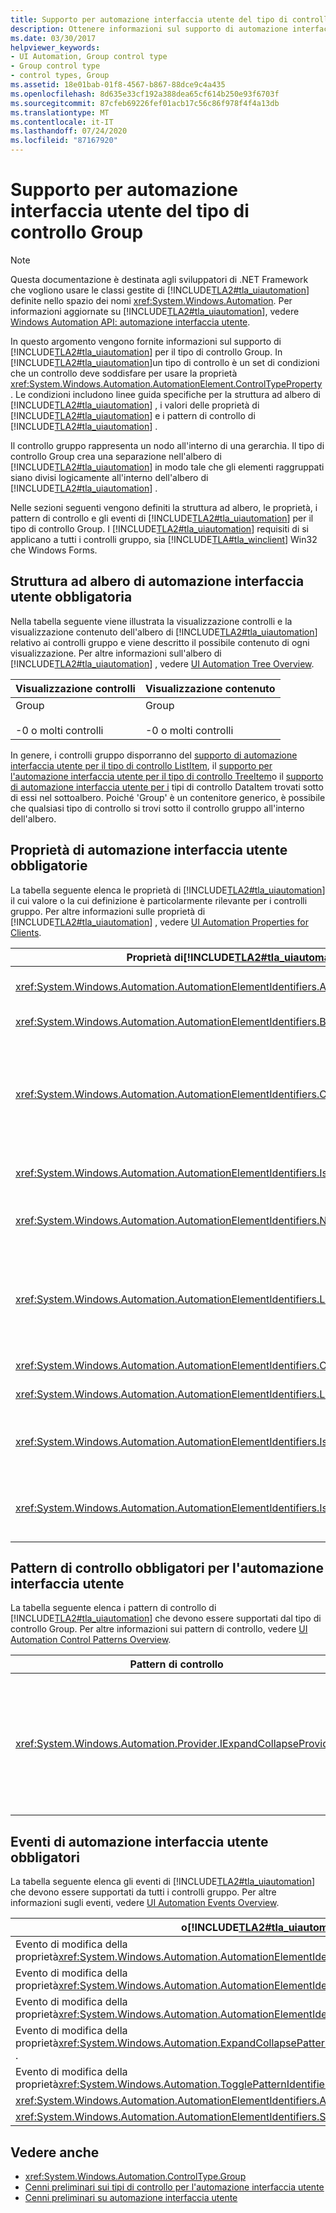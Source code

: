 ```yaml
---
title: Supporto per automazione interfaccia utente del tipo di controllo Group
description: Ottenere informazioni sul supporto di automazione interfaccia utente per il tipo di controllo Group. Informazioni sulla struttura ad albero, le proprietà, i pattern di controllo e gli eventi di richiesti.
ms.date: 03/30/2017
helpviewer_keywords:
- UI Automation, Group control type
- Group control type
- control types, Group
ms.assetid: 18e01bab-01f8-4567-b867-88dce9c4a435
ms.openlocfilehash: 8d635e33cf192a388dea65cf614b250e93f6703f
ms.sourcegitcommit: 87cfeb69226fef01acb17c56c86f978f4f4a13db
ms.translationtype: MT
ms.contentlocale: it-IT
ms.lasthandoff: 07/24/2020
ms.locfileid: "87167920"
---
```

# <a name="ui-automation-support-for-the-group-control-type"></a>Supporto per automazione interfaccia utente del tipo di controllo Group
> [!NOTE]
> Questa documentazione è destinata agli sviluppatori di .NET Framework che vogliono usare le classi gestite di [!INCLUDE[TLA2#tla_uiautomation](../../../includes/tla2sharptla-uiautomation-md.md)] definite nello spazio dei nomi <xref:System.Windows.Automation>. Per informazioni aggiornate su [!INCLUDE[TLA2#tla_uiautomation](../../../includes/tla2sharptla-uiautomation-md.md)], vedere [Windows Automation API: automazione interfaccia utente](/windows/win32/winauto/entry-uiauto-win32).  
  
 In questo argomento vengono fornite informazioni sul supporto di [!INCLUDE[TLA2#tla_uiautomation](../../../includes/tla2sharptla-uiautomation-md.md)] per il tipo di controllo Group. In [!INCLUDE[TLA2#tla_uiautomation](../../../includes/tla2sharptla-uiautomation-md.md)]un tipo di controllo è un set di condizioni che un controllo deve soddisfare per usare la proprietà <xref:System.Windows.Automation.AutomationElement.ControlTypeProperty> . Le condizioni includono linee guida specifiche per la struttura ad albero di [!INCLUDE[TLA2#tla_uiautomation](../../../includes/tla2sharptla-uiautomation-md.md)] , i valori delle proprietà di [!INCLUDE[TLA2#tla_uiautomation](../../../includes/tla2sharptla-uiautomation-md.md)] e i pattern di controllo di [!INCLUDE[TLA2#tla_uiautomation](../../../includes/tla2sharptla-uiautomation-md.md)] .  
  
 Il controllo gruppo rappresenta un nodo all'interno di una gerarchia. Il tipo di controllo Group crea una separazione nell'albero di [!INCLUDE[TLA2#tla_uiautomation](../../../includes/tla2sharptla-uiautomation-md.md)] in modo tale che gli elementi raggruppati siano divisi logicamente all'interno dell'albero di [!INCLUDE[TLA2#tla_uiautomation](../../../includes/tla2sharptla-uiautomation-md.md)] .  
  
 Nelle sezioni seguenti vengono definiti la struttura ad albero, le proprietà, i pattern di controllo e gli eventi di [!INCLUDE[TLA2#tla_uiautomation](../../../includes/tla2sharptla-uiautomation-md.md)] per il tipo di controllo Group. I [!INCLUDE[TLA2#tla_uiautomation](../../../includes/tla2sharptla-uiautomation-md.md)] requisiti di si applicano a tutti i controlli gruppo, sia [!INCLUDE[TLA#tla_winclient](../../../includes/tlasharptla-winclient-md.md)] Win32 che Windows Forms.  
  
<a name="Required_UI_Automation_Tree_Structure"></a>
## <a name="required-ui-automation-tree-structure"></a>Struttura ad albero di automazione interfaccia utente obbligatoria  
 Nella tabella seguente viene illustrata la visualizzazione controlli e la visualizzazione contenuto dell'albero di [!INCLUDE[TLA2#tla_uiautomation](../../../includes/tla2sharptla-uiautomation-md.md)] relativo ai controlli gruppo e viene descritto il possibile contenuto di ogni visualizzazione. Per altre informazioni sull'albero di [!INCLUDE[TLA2#tla_uiautomation](../../../includes/tla2sharptla-uiautomation-md.md)] , vedere [UI Automation Tree Overview](ui-automation-tree-overview.md).  
  
|Visualizzazione controlli|Visualizzazione contenuto|  
|------------------|------------------|  
|Group<br /><br /> -0 o molti controlli|Group<br /><br /> -0 o molti controlli|  
  
 In genere, i controlli gruppo disporranno del [supporto di automazione interfaccia utente per il tipo di controllo ListItem](ui-automation-support-for-the-listitem-control-type.md), il [supporto per l'automazione interfaccia utente per il tipo di controllo TreeItem](ui-automation-support-for-the-treeitem-control-type.md)o il [supporto di automazione interfaccia utente per i](ui-automation-support-for-the-dataitem-control-type.md) tipi di controllo DataItem trovati sotto di essi nel sottoalbero. Poiché 'Group' è un contenitore generico, è possibile che qualsiasi tipo di controllo si trovi sotto il controllo gruppo all'interno dell'albero.  
  
<a name="Required_UI_Automation_Properties"></a>
## <a name="required-ui-automation-properties"></a>Proprietà di automazione interfaccia utente obbligatorie  
 La tabella seguente elenca le proprietà di [!INCLUDE[TLA2#tla_uiautomation](../../../includes/tla2sharptla-uiautomation-md.md)] il cui valore o la cui definizione è particolarmente rilevante per i controlli gruppo. Per altre informazioni sulle proprietà di [!INCLUDE[TLA2#tla_uiautomation](../../../includes/tla2sharptla-uiautomation-md.md)] , vedere [UI Automation Properties for Clients](ui-automation-properties-for-clients.md).  
  
|Proprietà di[!INCLUDE[TLA2#tla_uiautomation](../../../includes/tla2sharptla-uiautomation-md.md)]|Valore|Note|  
|------------------------------------------------------------------------------------|-----------|-----------|  
|<xref:System.Windows.Automation.AutomationElementIdentifiers.AutomationIdProperty>|Vedere le note.|Il valore di questa proprietà deve essere univoco in tutti i controlli in un'applicazione.|  
|<xref:System.Windows.Automation.AutomationElementIdentifiers.BoundingRectangleProperty>|Vedere le note.|Il rettangolo più esterno che contiene l'intero controllo.|  
|<xref:System.Windows.Automation.AutomationElementIdentifiers.ClickablePointProperty>|Vedere le note.|Supportata se è presente un rettangolo di delimitazione. Se non tutti i punti all'interno del rettangolo di delimitazione sono selezionabili ed è stato eseguito un processo di hit testing specializzato, eseguire l'override e implementare un punto selezionabile.|  
|<xref:System.Windows.Automation.AutomationElementIdentifiers.IsKeyboardFocusableProperty>|Vedere le note.|Se il controllo può ricevere lo stato attivo, deve supportare questa proprietà.|  
|<xref:System.Windows.Automation.AutomationElementIdentifiers.NameProperty>|Vedere le note.|Il controllo gruppo in genere ricava il proprio nome dal testo dell'etichetta applicata al controllo.|  
|<xref:System.Windows.Automation.AutomationElementIdentifiers.LabeledByProperty>|Vedere le note.|I controlli gruppo sono in genere associati a un'etichetta automatica. In questi casi, restituire `null` qui. Se per il gruppo è presente un'etichetta di testo statico, tale etichetta deve essere restituita come valore della proprietà LabeledBy.|  
|<xref:System.Windows.Automation.AutomationElementIdentifiers.ControlTypeProperty>|Group|Questo valore è uguale per tutti i framework dell'interfaccia utente.|  
|<xref:System.Windows.Automation.AutomationElementIdentifiers.LocalizedControlTypeProperty>|"group"|Stringa localizzata corrispondente al tipo di controllo Group.|  
|<xref:System.Windows.Automation.AutomationElementIdentifiers.IsContentElementProperty>|True|Il controllo gruppo viene sempre incluso nella visualizzazione contenuto dell'albero di [!INCLUDE[TLA2#tla_uiautomation](../../../includes/tla2sharptla-uiautomation-md.md)] .|  
|<xref:System.Windows.Automation.AutomationElementIdentifiers.IsControlElementProperty>|True|Il controllo gruppo viene sempre incluso nella visualizzazione controlli dell'albero di [!INCLUDE[TLA2#tla_uiautomation](../../../includes/tla2sharptla-uiautomation-md.md)] .|  
  
<a name="Required_UI_Automation_Control_Patterns"></a>
## <a name="required-ui-automation-control-patterns"></a>Pattern di controllo obbligatori per l'automazione interfaccia utente  
 La tabella seguente elenca i pattern di controllo di [!INCLUDE[TLA2#tla_uiautomation](../../../includes/tla2sharptla-uiautomation-md.md)] che devono essere supportati dal tipo di controllo Group. Per altre informazioni sui pattern di controllo, vedere [UI Automation Control Patterns Overview](ui-automation-control-patterns-overview.md).  
  
|Pattern di controllo|Supporto|Note|  
|---------------------|-------------|-----------|  
|<xref:System.Windows.Automation.Provider.IExpandCollapseProvider>|Dipende da|I controlli gruppo che possono essere usati per mostrare o nascondere informazioni devono supportare il pattern ExpandCollapse.|  
  
<a name="Required_UI_Automation_Events"></a>
## <a name="required-ui-automation-events"></a>Eventi di automazione interfaccia utente obbligatori  
 La tabella seguente elenca gli eventi di [!INCLUDE[TLA2#tla_uiautomation](../../../includes/tla2sharptla-uiautomation-md.md)] che devono essere supportati da tutti i controlli gruppo. Per altre informazioni sugli eventi, vedere [UI Automation Events Overview](ui-automation-events-overview.md).  
  
|o[!INCLUDE[TLA2#tla_uiautomation](../../../includes/tla2sharptla-uiautomation-md.md)]|Supporto|Note|  
|---------------------------------------------------------------------------------|-------------|-----------|  
|Evento di modifica della proprietà<xref:System.Windows.Automation.AutomationElementIdentifiers.BoundingRectangleProperty> .|Richiesto|Nessuno|  
|Evento di modifica della proprietà<xref:System.Windows.Automation.AutomationElementIdentifiers.IsOffscreenProperty> .|Richiesto|Nessuno|  
|Evento di modifica della proprietà<xref:System.Windows.Automation.AutomationElementIdentifiers.IsEnabledProperty> .|Richiesto|Nessuno|  
|Evento di modifica della proprietà<xref:System.Windows.Automation.ExpandCollapsePatternIdentifiers.ExpandCollapseStateProperty> .|Dipende da|Nessuno|  
|Evento di modifica della proprietà<xref:System.Windows.Automation.TogglePatternIdentifiers.ToggleStateProperty> .|Dipende da|Nessuno|  
|<xref:System.Windows.Automation.AutomationElementIdentifiers.AutomationFocusChangedEvent>|Richiesto|Nessuno|  
|<xref:System.Windows.Automation.AutomationElementIdentifiers.StructureChangedEvent>|Richiesto|Nessuno|  
  
## <a name="see-also"></a>Vedere anche

- <xref:System.Windows.Automation.ControlType.Group>
- [Cenni preliminari sui tipi di controllo per l'automazione interfaccia utente](ui-automation-control-types-overview.md)
- [Cenni preliminari su automazione interfaccia utente](ui-automation-overview.md)
